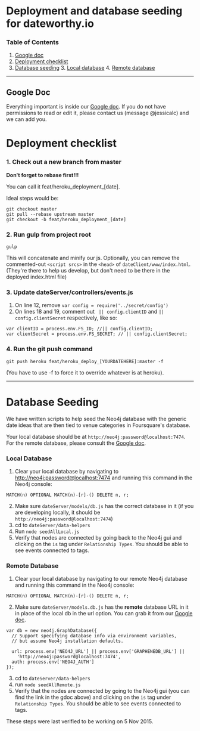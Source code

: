 # Deployment and database seeding for dateworthy.io 

### Table of Contents

1. [Google doc](#google-doc)
1. [Deployment checklist](#deployment-checklist)
2. [Database seeding](#database-seeding)
	3. [Local database](#local-database)
	4. [Remote database](#remote-database)
  
---

## Google Doc
Everything important is inside our [Google doc](https://docs.google.com/document/d/1hLsHVSTivqIZ6y1wY4a5Bix3MrffpOhbls-q7IvbhQA/edit#).
If you do not have permissions to read or edit it, please contact us (message @jessicalc) and we can add you. 

# Deployment checklist

### 1. Check out a new branch from master
**Don't forget to rebase first!!!** 

You can call it feat/heroku_deployment_[date]. 

Ideal steps would be: 

```
git checkout master
git pull --rebase upstream master
git checkout -b feat/heroku_deployment_[date]
```

### 2. Run gulp from project root
```
gulp
``` 
This will concatenate and minify our js. 
Optionally, you can remove the commented-out `<script srcs>` in the `<head>` of `dateClient/www/index.html`. (They're there to help us develop, but don't need to be there in the deployed index.html file)

### 3. Update dateServer/controllers/events.js

1. On line 12, remove `var config = require('../secret/config')`
2. On lines 18 and 19, comment out ` || config.clientID` and `|| config.clientSecret` respectively, like so: 

```
var clientID = process.env.FS_ID; //|| config.clientID;
var clientSecret = process.env.FS_SECRET; // || config.clientSecret;
```
### 4. Run the git push command 

`git push heroku feat/heroku_deploy_[YOURDATEHERE]:master -f`

(You have to use -f to force it to override whatever is at heroku).

---


# Database Seeding
We have written scripts to help seed the Neo4j database with the generic date ideas that are then tied to venue categories in Foursquare's database.

Your local database should be at `http://neo4j:password@localhost:7474`.
For the remote database, please consult the [Google doc](https://docs.google.com/document/d/1hLsHVSTivqIZ6y1wY4a5Bix3MrffpOhbls-q7IvbhQA/edit#). 

### Local Database
1. Clear your local database by navigating to [http://neo4j:password@localhost:7474](http://neo4j:password@localhost:7474) and running this command in the Neo4j console: 

```
MATCH(n) OPTIONAL MATCH(n)-[r]-() DELETE n, r;
```
2. Make sure `dateServer/models/db.js` has the correct database in it (if you are developing locally, it should be `http://neo4j:password@localhost:7474`)
3. cd to `dateServer/data-helpers`
4. Run `node seedAllLocal.js`
5. Verify that nodes are connected by going back to the Neo4j gui and clicking on the `is` tag under `Relationship Types`. You should be able to see events connected to tags. 


### Remote Database

1. Clear your local database by navigating to our remote Neo4j database and running this command in the Neo4j console: 

```
MATCH(n) OPTIONAL MATCH(n)-[r]-() DELETE n, r;
```

2. Make sure `dateServer/models.db.js` has the **remote** database URL in it in place of the local db in the url option. You can grab it from our [Google doc](https://docs.google.com/document/d/1hLsHVSTivqIZ6y1wY4a5Bix3MrffpOhbls-q7IvbhQA/edit#).

```
var db = new neo4j.GraphDatabase({
  // Support specifying database info via environment variables,
  // but assume Neo4j installation defaults.

  url: process.env['NEO4J_URL'] || process.env['GRAPHENEDB_URL'] ||
    'http://neo4j:password@localhost:7474',
  auth: process.env['NEO4J_AUTH']
});
```

3. cd to `dateServer/data-helpers`
4. run `node seedAllRemote.js`
5. Verify that the nodes are connected by going to the Neo4j gui (you can find the link in the gdoc above) and clicking on the `is` tag under `Relationship Types`. You should be able to see events connected to tags. 

These steps were last verified to be working on 5 Nov 2015.
